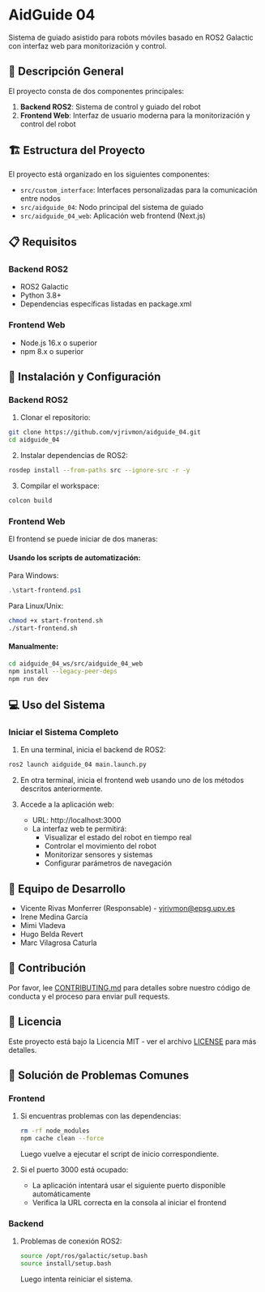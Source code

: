 # AidGuide 04

Sistema de guiado asistido para robots móviles basado en ROS2 Galactic con interfaz web para monitorización y control.

## 🌟 Descripción General
El proyecto consta de dos componentes principales:
1. **Backend ROS2**: Sistema de control y guiado del robot
2. **Frontend Web**: Interfaz de usuario moderna para la monitorización y control del robot

## 🏗️ Estructura del Proyecto
El proyecto está organizado en los siguientes componentes:
- `src/custom_interface`: Interfaces personalizadas para la comunicación entre nodos
- `src/aidguide_04`: Nodo principal del sistema de guiado
- `src/aidguide_04_web`: Aplicación web frontend (Next.js)

## 📋 Requisitos

### Backend ROS2
- ROS2 Galactic
- Python 3.8+
- Dependencias específicas listadas en package.xml

### Frontend Web
- Node.js 16.x o superior
- npm 8.x o superior

## 🚀 Instalación y Configuración

### Backend ROS2
1. Clonar el repositorio:
```bash
git clone https://github.com/vjrivmon/aidguide_04.git
cd aidguide_04
```

2. Instalar dependencias de ROS2:
```bash
rosdep install --from-paths src --ignore-src -r -y
```

3. Compilar el workspace:
```bash
colcon build
```

### Frontend Web
El frontend se puede iniciar de dos maneras:

#### Usando los scripts de automatización:

Para Windows:
```powershell
.\start-frontend.ps1
```

Para Linux/Unix:
```bash
chmod +x start-frontend.sh
./start-frontend.sh
```

#### Manualmente:
```bash
cd aidguide_04_ws/src/aidguide_04_web
npm install --legacy-peer-deps
npm run dev
```

## 💻 Uso del Sistema

### Iniciar el Sistema Completo

1. En una terminal, inicia el backend de ROS2:
```bash
ros2 launch aidguide_04 main.launch.py
```

2. En otra terminal, inicia el frontend web usando uno de los métodos descritos anteriormente.

3. Accede a la aplicación web:
   - URL: http://localhost:3000
   - La interfaz web te permitirá:
     - Visualizar el estado del robot en tiempo real
     - Controlar el movimiento del robot
     - Monitorizar sensores y sistemas
     - Configurar parámetros de navegación

## 👥 Equipo de Desarrollo
- Vicente Rivas Monferrer (Responsable) - vjrivmon@epsg.upv.es
- Irene Medina García
- Mimi Vladeva
- Hugo Belda Revert
- Marc Vilagrosa Caturla

## 🤝 Contribución
Por favor, lee [CONTRIBUTING.md](docs/CONTRIBUTING.md) para detalles sobre nuestro código de conducta y el proceso para enviar pull requests.

## 📄 Licencia
Este proyecto está bajo la Licencia MIT - ver el archivo [LICENSE](LICENSE) para más detalles.

## 🔧 Solución de Problemas Comunes

### Frontend
1. Si encuentras problemas con las dependencias:
   ```bash
   rm -rf node_modules
   npm cache clean --force
   ```
   Luego vuelve a ejecutar el script de inicio correspondiente.

2. Si el puerto 3000 está ocupado:
   - La aplicación intentará usar el siguiente puerto disponible automáticamente
   - Verifica la URL correcta en la consola al iniciar el frontend

### Backend
1. Problemas de conexión ROS2:
   ```bash
   source /opt/ros/galactic/setup.bash
   source install/setup.bash
   ```
   Luego intenta reiniciar el sistema. 